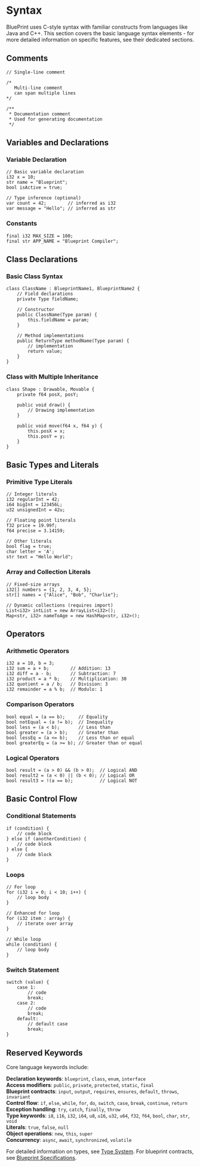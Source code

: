 # Syntax

BluePrint uses C-style syntax with familiar constructs from languages like Java and C++. This section covers the basic language syntax elements - for more detailed information on specific features, see their dedicated sections.

## Comments

```blueprint
// Single-line comment

/*
   Multi-line comment
   can span multiple lines
*/

/**
 * Documentation comment
 * Used for generating documentation
 */
```

## Variables and Declarations

### Variable Declaration

```blueprint
// Basic variable declaration
i32 x = 10;
str name = "Blueprint";
bool isActive = true;

// Type inference (optional)
var count = 42;        // inferred as i32
var message = "Hello"; // inferred as str
```

### Constants

```blueprint
final i32 MAX_SIZE = 100;
final str APP_NAME = "Blueprint Compiler";
```

## Class Declarations

### Basic Class Syntax

```blueprint
class ClassName : BlueprintName1, BlueprintName2 {
    // Field declarations
    private Type fieldName;
    
    // Constructor
    public ClassName(Type param) {
        this.fieldName = param;
    }
    
    // Method implementations
    public ReturnType methodName(Type param) {
        // implementation
        return value;
    }
}
```

### Class with Multiple Inheritance

```blueprint
class Shape : Drawable, Movable {
    private f64 posX, posY;
    
    public void draw() {
        // Drawing implementation
    }
    
    public void move(f64 x, f64 y) {
        this.posX = x;
        this.posY = y;
    }
}
```

## Basic Types and Literals

### Primitive Type Literals
```blueprint
// Integer literals
i32 regularInt = 42;
i64 bigInt = 123456L;
u32 unsignedInt = 42u;

// Floating point literals  
f32 price = 19.99f;
f64 precise = 3.14159;

// Other literals
bool flag = true;
char letter = 'A';
str text = "Hello World";
```

### Array and Collection Literals
```blueprint
// Fixed-size arrays
i32[] numbers = {1, 2, 3, 4, 5};
str[] names = {"Alice", "Bob", "Charlie"};

// Dynamic collections (requires import)
List<i32> intList = new ArrayList<i32>();
Map<str, i32> nameToAge = new HashMap<str, i32>();
```

## Operators

### Arithmetic Operators
```blueprint
i32 a = 10, b = 3;
i32 sum = a + b;        // Addition: 13
i32 diff = a - b;       // Subtraction: 7
i32 product = a * b;    // Multiplication: 30
i32 quotient = a / b;   // Division: 3
i32 remainder = a % b;  // Modulo: 1
```

### Comparison Operators
```blueprint
bool equal = (a == b);     // Equality
bool notEqual = (a != b);  // Inequality
bool less = (a < b);       // Less than
bool greater = (a > b);    // Greater than
bool lessEq = (a <= b);    // Less than or equal
bool greaterEq = (a >= b); // Greater than or equal
```

### Logical Operators
```blueprint
bool result = (a > 0) && (b > 0);  // Logical AND
bool result2 = (a < 0) || (b < 0); // Logical OR
bool result3 = !(a == b);          // Logical NOT
```

## Basic Control Flow

### Conditional Statements
```blueprint
if (condition) {
    // code block
} else if (anotherCondition) {
    // code block  
} else {
    // code block
}
```

### Loops
```blueprint
// For loop
for (i32 i = 0; i < 10; i++) {
    // loop body
}

// Enhanced for loop
for (i32 item : array) {
    // iterate over array
}

// While loop
while (condition) {
    // loop body
}
```

### Switch Statement
```blueprint
switch (value) {
    case 1:
        // code
        break;
    case 2:
        // code
        break;
    default:
        // default case
        break;
}
```

## Reserved Keywords

Core language keywords include:

**Declaration keywords**: `blueprint`, `class`, `enum`, `interface`  
**Access modifiers**: `public`, `private`, `protected`, `static`, `final`  
**Blueprint contracts**: `input`, `output`, `requires`, `ensures`, `default`, `throws`, `invariant`  
**Control flow**: `if`, `else`, `while`, `for`, `do`, `switch`, `case`, `break`, `continue`, `return`  
**Exception handling**: `try`, `catch`, `finally`, `throw`  
**Type keywords**: `i8`, `i16`, `i32`, `i64`, `u8`, `u16`, `u32`, `u64`, `f32`, `f64`, `bool`, `char`, `str`, `void`  
**Literals**: `true`, `false`, `null`  
**Object operations**: `new`, `this`, `super`  
**Concurrency**: `async`, `await`, `synchronized`, `volatile`

For detailed information on types, see [Type System](types.md). For blueprint contracts, see [Blueprint Specifications](blueprints.md).
